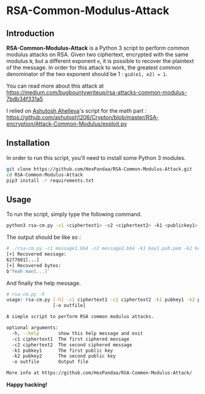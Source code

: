 # RSA-Common-Modulus-Attack

## Introduction

**RSA-Common-Modulus-Attack** is a Python 3 script to perform common modulus attacks on RSA. Given two ciphertext, encrypted with the same modulus `N`, but a different exponent `e`, it is possible to recover the plaintext of the message.
In order for this attack to work, the greatest common denominator of the two exponent should be 1 : `gcd(e1, e2) = 1`.

You can read more about this attack at https://medium.com/bugbountywriteup/rsa-attacks-common-modulus-7bdb34f331a5

I relied on [Ashutosh Ahelleya](https://github.com/ashutosh1206)'s script for the math part : https://github.com/ashutosh1206/Crypton/blob/master/RSA-encryption/Attack-Common-Modulus/exploit.py



## Installation

In order to run this script, you'll need to install some Python 3 modules.

```bash
git clone https://github.com/HexPandaa/RSA-Common-Modulus-Attack.git
cd RSA-Common-Modulus-Attack
pip3 install -r requirements.txt
```



## Usage

To run the script, simply type the following command.

```bash
python3 rsa-cm.py -c1 <ciphertext1> -c2 <ciphertext2> -k1 <publickey1> -k2 <publickey2>
```

The output should be like so :

```bash
# ./rsa-cm.py -c1 message1.b64 -c2 message2.b64 -k1 key1.pub.pem -k2 key2.pub.pem 
[+] Recovered message:
6277601[...]
[+] Recovered bytes:
b'Yeah man[...]'
```



And finally the help message.

```bash
# rsa-cm.py -h
usage: rsa-cm.py [-h] -c1 ciphertext1 -c2 ciphertext2 -k1 pubkey1 -k2 pubkey2
                 [-o outfile]

A simple script to perform RSA common modulus attacks.

optional arguments:
  -h, --help       show this help message and exit
  -c1 ciphertext1  The first ciphered message
  -c2 ciphertext2  The second ciphered message
  -k1 pubkey1      The first public key
  -k2 pubkey2      The second public key
  -o outfile       Output file

More info at https://github.com/HexPandaa/RSA-Common-Modulus-Attack/
```



**Happy hacking!**


